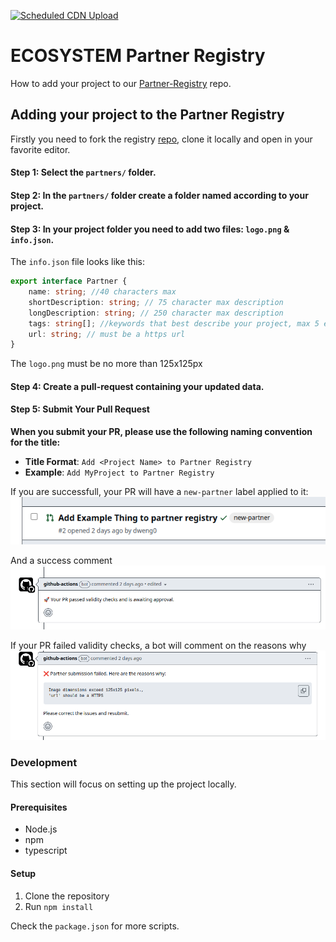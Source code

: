 [![Scheduled CDN Upload](https://github.com/autonity/partner-registry/actions/workflows/scheduled-deployment.yaml/badge.svg)](https://github.com/autonity/partner-registry/actions/workflows/scheduled-deployment.yaml)
# ECOSYSTEM Partner Registry

How to add your project to our [Partner-Registry](https://github.com/autonity/partner-registry) repo.

## Adding your project to the Partner Registry
Firstly you need to fork the registry [repo](https://github.com/autonity/partner-registry), clone it locally and open in your favorite editor.

#### Step 1: Select the `partners/` folder.

#### Step 2: In the `partners/` folder create a folder named according to your project.

#### Step 3: In your project folder you need to add two files: `logo.png` & `info.json`.

The `info.json` file looks like this:

``` typescript
export interface Partner {
    name: string; //40 characters max
    shortDescription: string; // 75 character max description
    longDescription: string; // 250 character max description
    tags: string[]; //keywords that best describe your project, max 5 each one no more then 20 characters
    url: string; // must be a https url
}
```

The `logo.png` must be no more than 125x125px

#### Step 4: Create a pull-request containing your updated data.

#### Step 5: Submit Your Pull Request
**When you submit your PR, please use the following naming convention for the title:**
- **Title Format**: `Add <Project Name> to Partner Registry`
- **Example**: `Add MyProject to Partner Registry`

If you are successfull, your PR will have a `new-partner` label applied to it:
![Success Bot Label](resources/tutorial/success-label.png)

And a success comment
![Success Bot Comment](resources/tutorial/success-bot-comment.png)

If your PR failed validity checks, a bot will comment on the reasons why
![Failure bot comment](resources/tutorial/failure-bot-comment.png)

### Development

This section will focus on setting up the project locally.

#### Prerequisites
- Node.js
- npm
- typescript

#### Setup

1. Clone the repository
2. Run `npm install`

Check the `package.json` for more scripts.

